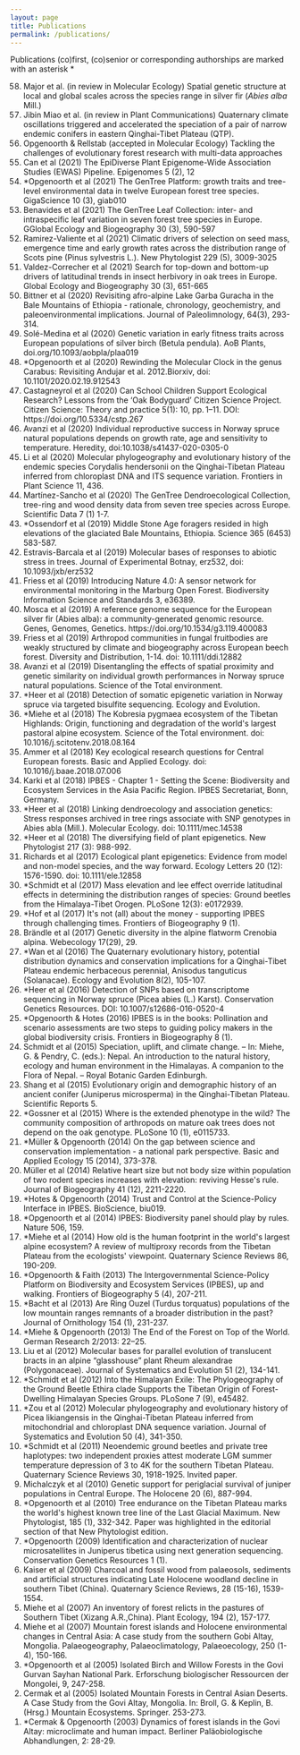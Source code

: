 ```yaml
---
layout: page
title: Publications
permalink: /publications/
---
```



Publications
(co)first, (co)senior or corresponding authorships are marked with an asterisk *

<ol reversed>
<li> Major et al. (in review in Molecular Ecology) Spatial genetic structure at local and global scales across the species range in silver fir (<i>Abies alba</i> Mill.)</li>
<li> Jibin Miao et al. (in review in Plant Communications) Quaternary climate oscillations triggered and accelerated the speciation of a pair of narrow endemic conifers in eastern Qinghai-Tibet Plateau (QTP).</li>
<li> Opgenoorth & Rellstab (accepted in Molecular Ecology) Tackling the challenges of evolutionary forest research with multi-data approaches </li>
<li> Can et al (2021) The EpiDiverse Plant Epigenome-Wide Association Studies (EWAS) Pipeline. Epigenomes 5 (2), 12</li>
<li> *Opgenoorth et al (2021) The GenTree Platform: growth traits and tree-level environmental data in twelve European forest tree species. GigaScience 10 (3), giab010 </li>
<li> Benavides et al (2021) The GenTree Leaf Collection: inter- and intraspecific leaf variation in seven forest tree species in Europe.  GGlobal Ecology and Biogeography 30 (3), 590-597 </li>
<li> Ramirez-Valiente et al (2021) Climatic drivers of selection on seed mass, emergence time and early growth rates across the distribution range of Scots pine (Pinus sylvestris L.). New Phytologist 229 (5), 3009-3025 </li>
<li> Valdez-Correcher et al (2021) Search for top-down and bottom-up drivers of latitudinal trends in insect herbivory in oak trees in Europe. Global Ecology and Biogeography 30 (3), 651-665</li>
<li> Bittner et al (2020) Revisiting afro-alpine Lake Garba Guracha in the Bale Mountains of Ethiopia - rationale, chronology, geochemistry, and paleoenvironmental implications. Journal of Paleolimnology, 64(3), 293-314.</li>
<li> Solé-Medina et al (2020) Genetic variation in early fitness traits across European populations of silver birch (Betula pendula). AoB Plants, doi.org/10.1093/aobpla/plaa019</li>
<li> *Opgenoorth et al (2020) Rewinding the Molecular Clock in the genus Carabus: Revisiting Andujar et al. 2012.Biorxiv, doi: 10.1101/2020.02.19.912543</li>
<li> Castagneyrol et al (2020) Can School Children Support Ecological Research? Lessons from the ‘Oak Bodyguard’ Citizen Science Project. Citizen Science: Theory and practice 5(1): 10, pp. 1–11. DOI: https://doi.org/10.5334/cstp.267</li>
<li> Avanzi et al (2020) Individual reproductive success in Norway spruce natural populations depends on growth rate, age and sensitivity to temperature. 
Heredity, doi:10.1038/s41437-020-0305-0</li>
<li> Li et al (2020) Molecular phylogeography and evolutionary history of the endemic species Corydalis hendersonii on the Qinghai-Tibetan Plateau inferred from chloroplast DNA and ITS sequence variation. Frontiers in Plant Science 11, 436.</li>
<li> Martínez-Sancho et al (2020) The GenTree Dendroecological Collection, tree-ring and wood density data from seven tree species across Europe. Scientific Data 7 (1) 1-7.</li>
<li> *Ossendorf et al (2019) Middle Stone Age foragers resided in high elevations of the glaciated Bale Mountains, Ethiopia. Science 365 (6453) 583-587.</li>
<li> Estravis-Barcala et al (2019) Molecular bases of responses to abiotic stress in trees. Journal of Experimental Botnay, erz532, doi: 10.1093/jxb/erz532</li>
<li> Friess et al (2019) Introducing Nature 4.0: A sensor network for environmental monitoring in the Marburg Open Forest. Biodiversity Information Science and Standards 3, e36389.</li>
<li> Mosca et al (2019) A reference genome sequence for the European silver fir (Abies alba): a community-generated genomic resource. Genes, Genomes, Genetics. https://doi.org/10.1534/g3.119.400083</li>
<li> Friess et al (2019) Arthropod communities in fungal fruitbodies are weakly structured by climate and biogeography across European beech forest. Diversity and Distribution, 1-14. doi: 10.1111/ddi.12882</li>
<li> Avanzi et al (2019) Disentangling the effects of spatial proximity and genetic similarity on individual growth performances in Norway spruce natural populations. Science of the Total environment.</li>
 <li> *Heer et al (2018) Detection of somatic epigenetic variation in Norway spruce via targeted bisulfite sequencing. Ecology and Evolution.</li>
 <li> *Miehe et al (2018) The Kobresia pygmaea ecosystem of the Tibetan Highlands: Origin, functioning and degradation of the world's largest pastoral alpine ecosystem. Science of the Total environment. doi: 10.1016/j.scitotenv.2018.08.164</li>
 <li> Ammer et al (2018) Key ecological research questions for Central European forests. Basic and Applied Ecology. doi: 10.1016/j.baae.2018.07.006</li>
 <li> Karki et al (2018) IPBES - Chapter 1 - Setting the Scene: Biodiversity and Ecosystem Services in the Asia Pacific Region. IPBES Secretariat, Bonn, Germany.</li>
 <li> *Heer et al (2018) Linking dendroecology and association genetics: Stress responses archived in tree rings associate with SNP genotypes in Abies abla (Mill.). Molecular Ecology. doi: 10.1111/mec.14538</li>
 <li> *Heer et al (2018) The diversifying field of plant epigenetics. New Phytologist 217 (3): 988-992.</li>
 <li> Richards et al (2017) Ecological plant epigenetics: Evidence from model and non-model species, and the way forward. Ecology Letters 20 (12): 1576-1590. doi: 10.1111/ele.12858</li>
 <li> *Schmidt et al (2017) Mass elevation and lee effect override latitudinal effects in determining the distribution ranges of species: Ground beetles from the Himalaya-Tibet Orogen. PLoSone 12(3): e0172939.</li>
 <li> *Hof et al (2017) It's not (all) about the money - supporting IPBES through challenging times. Frontiers of Biogeography 9 (1).</li>
 <li> Brändle et al (2017) Genetic diversity in the alpine flatworm Crenobia alpina. Webecology 17(29), 29.</li>
 <li> *Wan et al (2016) The Quaternary evolutionary history, potential distribution dynamics and conservation implications for a Qinghai-Tibet Plateau endemic herbaceous perennial, Anisodus tanguticus (Solanacae). Ecology and Evolution 8(2), 105-107. </li>
 <li> *Heer et al (2016) Detection of SNPs based on transcriptome sequencing in Norway spruce (Picea abies (L.) Karst). Conservation Genetics Resources. DOI: 10.1007/s12686-016-0520-4</li>
 <li> *Opgenoorth & Hotes (2016) IPBES is in the books: Pollination and scenario assessments are two steps to guiding policy makers in the global biodiversity crisis. Frontiers in Biogeography 8 (1).</li>
 <li> Schmidt et al (2015) Speciation, uplift, and climate change. – In: Miehe, G. & Pendry, C. (eds.): Nepal. An introduction to the natural history, ecology and human environment in the Himalayas. A companion to the Flora of Nepal. – Royal Botanic Garden Edinburgh.
 <li> Shang et al (2015) Evolutionary origin and demographic history of an ancient conifer (Juniperus microsperma) in the Qinghai-Tibetan Plateau. Scientific Reports 5.</li>
 <li> *Gossner et al (2015) Where is the extended phenotype in the wild? The community composition of arthropods on mature oak trees does not depend on the oak genotype. PLoSone 10 (1), e0115733.</li>
 <li> *Müller & Opgenoorth (2014) On the gap between science and conservation implementation - a national park perspective. Basic and Applied Ecology 15 (2014), 373-378.</li>
 <li> Müller et al (2014) Relative heart size but not body size within population of two rodent species increases with elevation: reviving Hesse's rule. Journal of Biogeography 41 (12), 2211-2220.</li>
 <li> *Hotes & Opgenoorth (2014) Trust and Control at the Science-Policy Interface in IPBES. BioScience, biu019.</li>
 <li> *Opgenoorth et al (2014) IPBES: Biodiversity panel should play by rules. Nature 506, 159.</li>
 <li> *Miehe et al (2014) How old is the human footprint in the world's largest alpine ecosystem? A review of multiproxy records from the Tibetan Plateau from the ecologists' viewpoint. Quaternary Science Reviews 86, 190-209.</li>
 <li> *Opgenoorth & Faith (2013) The Intergovernmental Science-Policy Platform on Biodiversity and Ecosystem Services (IPBES), up and walking. Frontiers of Biogeography 5 (4), 207-211.</li>
 <li> *Bacht et al (2013) Are Ring Ouzel (Turdus torquatus) populations of the low mountain ranges remnants of a broader distribution in the past? Journal of Ornithology 154 (1), 231-237.</li>
 <li> *Miehe & Opgenoorth (2013) The End of the Forest on Top of the World. German Research 2/2013: 22–25.</li>
 <li> Liu et al (2012) Molecular bases for parallel evolution of translucent bracts in an alpine “glasshouse” plant Rheum alexandrae (Polygonaceae). Journal of Systematics and Evolution 51 (2), 134-141.</li>
 <li> *Schmidt et al (2012) Into the Himalayan Exile: The Phylogeography of the Ground Beetle Ethira clade Supports the Tibetan Origin of Forest-Dwelling Himalayan Species Groups. PLoSone 7 (9), e45482.</li>
 <li> *Zou et al (2012) Molecular phylogeography and evolutionary history of Picea likiangensis in the Qinghai-Tibetan Plateau inferred from mitochondrial and chloroplast DNA sequence variation. Journal of Systematics and Evolution 50 (4), 341-350.</li>
 <li> *Schmidt et al (2011) Neoendemic ground beetles and private tree haplotypes: two independent proxies attest moderate LGM summer temperature depression of 3 to 4K for the southern Tibetan Plateau. Quaternary Science Reviews 30, 1918-1925. Invited paper.</li>
 <li> Michalczyk et al (2010) Genetic support for periglacial survival of juniper populations in Central Europe. The Holocene 20 (6), 887-994.</li>
 <li> *Opgenoorth et al (2010) Tree endurance on the Tibetan Plateau marks the world's highest known tree line of the Last Glacial Maximum. New Phytologist, 185 (1), 332-342. Paper was highlighted in the editorial section of that New Phytologist edition.</li>
 <li> *Opgenoorth (2009) Identification and characterization of nuclear microsatellites in Juniperus tibetica using next generation sequencing. Conservation Genetics Resources 1 (1).</li>
 <li> Kaiser et al (2009) Charcoal and fossil wood from palaeosols, sediments and artificial structures indicating Late Holocene woodland decline in southern Tibet (China). Quaternary Science Reviews, 28 (15-16), 1539-1554.</li>
 <li> Miehe et al (2007) An inventory of forest relicts in the pastures of Southern Tibet (Xizang A.R.,China). Plant Ecology, 194 (2), 157-177.</li>
 <li> Miehe et al (2007) Mountain forest islands and Holocene environmental changes in Central Asia: A case study from the southern Gobi Altay, Mongolia. Palaeogeography, Palaeoclimatology, Palaeoecology, 250 (1-4), 150-166. </li>
 <li> *Opgenoorth et al (2005) Isolated Birch and Willow Forests in the Govi Gurvan Sayhan National Park. Erforschung biologischer Ressourcen der Mongolei, 9, 247-258.</li>
 <li> Cermak et al (2005) Isolated Mountain Forests in Central Asian Deserts. A Case Study from the Govi Altay, Mongolia. In: Broll, G. & Keplin, B.(Hrsg.) Mountain Ecosystems. Springer. 253-273.</li>
 <li> *Cermak & Opgenoorth (2003) Dynamics of forest islands in the Govi Altay: microclimate and human impact. Berliner Paläobiologische Abhandlungen, 2: 28-29.</li>
